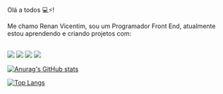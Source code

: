 Olá a todos :computer::zap:!

Me chamo Renan Vicentim, sou um Programador Front End, atualmente estou aprendendo e criando projetos com:

<br>

<img src="https://img.shields.io/badge/HTML5-E34F26?style=for-the-badge&logo=html5&logoColor=white"/>

<img src="https://img.shields.io/badge/CSS3-1572B6?style=for-the-badge&logo=css3&logoColor=white"/>

<img src="https://img.shields.io/badge/JavaScript-F7DF1E?style=for-the-badge&logo=javascript&logoColor=black"/>

<img src="https://img.shields.io/badge/React-20232A?style=for-the-badge&logo=react&logoColor=61DAFB"/>
<br>

[![Anurag's GitHub stats](https://github-readme-stats.vercel.app/api?username=renanvicentim)](https://github.com/anuraghazra/github-readme-stats)

[![Top Langs](https://github-readme-stats.vercel.app/api/top-langs/?username=renanvicentim&layout=compact)](https://github.com/anuraghazra/github-readme-stats)
